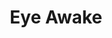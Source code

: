 ---
title: Eye Awake
developer: Dakina Games
image: EyeAwake.png
link: https://www.facebook.com/DakinaGames
ios: https://itunes.apple.com/us/app/eyeawakesmartlightsout/id812400345
android: https://play.google.com/store/apps/details?id=com.dakinagames.eyeawake
---